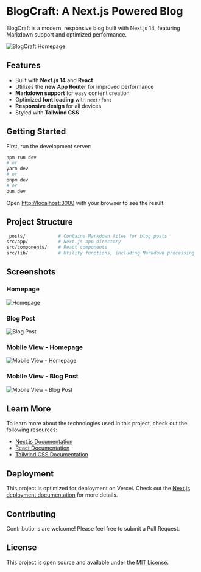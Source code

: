 # BlogCraft: A Next.js Powered Blog

BlogCraft is a modern, responsive blog built with Next.js 14, featuring Markdown support and optimized performance.

![BlogCraft Homepage](/public/screenshots/home.jpg)

## Features

- Built with **Next.js 14** and **React**
- Utilizes the **new App Router** for improved performance
- **Markdown support** for easy content creation
- Optimized **font loading** with `next/font`
- **Responsive design** for all devices
- Styled with **Tailwind CSS**

## Getting Started

First, run the development server:

```bash
npm run dev
# or
yarn dev
# or
pnpm dev
# or
bun dev
```

Open [http://localhost:3000](http://localhost:3000) with your browser to see the result.

## Project Structure

```bash
_posts/            # Contains Markdown files for blog posts
src/app/           # Next.js app directory
src/components/    # React components
src/lib/           # Utility functions, including Markdown processing
```

## Screenshots

### Homepage

![Homepage](/public/screenshots/home.jpg)

### Blog Post

![Blog Post](/public/screenshots/blog-post.jpg)

### Mobile View - Homepage

![Mobile View - Homepage](/public/screenshots/mobile-home.jpg)

### Mobile View - Blog Post

![Mobile View - Blog Post](/public/screenshots/mobile-blog-post.jpg)

## Learn More

To learn more about the technologies used in this project, check out the following resources:

- [Next.js Documentation](https://nextjs.org/docs)
- [React Documentation](https://reactjs.org/docs/getting-started.html)
- [Tailwind CSS Documentation](https://tailwindcss.com/docs)

## Deployment

This project is optimized for deployment on Vercel. Check out the [Next.js deployment documentation](https://nextjs.org/docs/deployment) for more details.

## Contributing

Contributions are welcome! Please feel free to submit a Pull Request.

## License

This project is open source and available under the [MIT License](./LICENSE).
